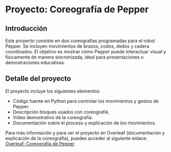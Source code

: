 # Proyecto: Coreografía de Pepper

## Introducción

Este proyecto consiste en dos coreografías programadas para el robot Pepper. Se incluyen movimientos de brazos, codos, dedos y cadera coordinados. El objetivo es mostrar cómo Pepper puede interactuar visual y físicamente de manera sincronizada, ideal para presentaciones o demostraciones educativas.

## Detalle del proyecto

El proyecto incluye los siguientes elementos:

* Código fuente en Python para controlar los movimientos y gestos de Pepper.
* Descripción bloques usados con coreografié.
* Video demostrativo de la coreografía.
* Documentación sobre el proceso y explicación de los movimientos.

Para más información y para ver el proyecto en Overleaf (documentación y explicación de la coreografía), puedes acceder al siguiente enlace:  
[Overleaf: Coreografía de Pepper](https://es.overleaf.com/read/cdpdxhnwgsnn#fd8872)


